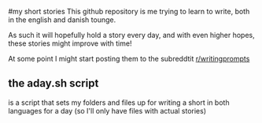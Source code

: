 #my short stories
This github repository is me trying to learn to write, both in the english and danish tounge.

As such it will hopefully hold a story every day, and with even higher hopes, these stories might improve with time!

At some point I might start posting them to the subreddtit [r/writingprompts](https://www.reddit.com/rwritingprompts)

## the aday.sh script
is a script that sets my folders and files up for writing a short in both languages for a day (so I'll only have files with actual stories)
